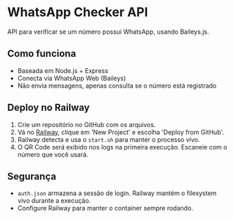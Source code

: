 # WhatsApp Checker API

API para verificar se um número possui WhatsApp, usando Baileys.js.

## Como funciona

- Baseada em Node.js + Express
- Conecta via WhatsApp Web (Baileys)
- Não envia mensagens, apenas consulta se o número está registrado

## Deploy no Railway

1. Crie um repositório no GitHub com os arquivos.
2. Vá no [Railway](https://railway.app/), clique em 'New Project' e escolha 'Deploy from GitHub'.
3. Railway detecta e usa o `start.sh` para manter o processo vivo.
4. O QR Code será exibido nos logs na primeira execução. Escaneie com o número que você usará.

## Segurança

- `auth.json` armazena a sessão de login. Railway mantém o filesystem vivo durante a execução.
- Configure Railway para manter o container sempre rodando.
